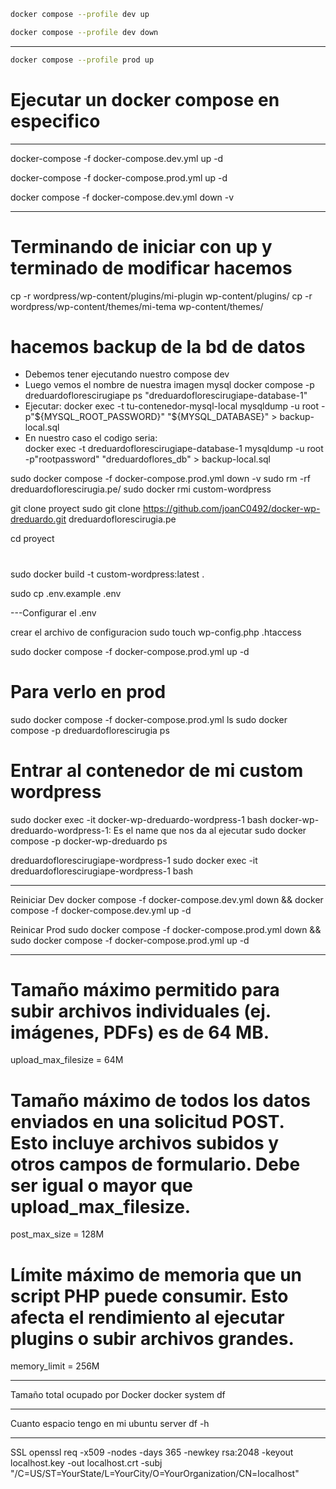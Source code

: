 ```bash
docker compose --profile dev up
```
```bash
docker compose --profile dev down
```
---
```bash
docker compose --profile prod up
```

# Ejecutar un docker compose en especifico
---
docker-compose -f docker-compose.dev.yml up -d

docker-compose -f docker-compose.prod.yml up -d

<!-- Bajar compose -->
docker compose -f docker-compose.dev.yml down -v


--- 
# Terminando de iniciar con up y terminado de modificar hacemos
cp -r wordpress/wp-content/plugins/mi-plugin wp-content/plugins/
cp -r wordpress/wp-content/themes/mi-tema wp-content/themes/

# hacemos backup de la bd de datos
- Debemos tener ejecutando nuestro compose dev
- Luego vemos el nombre de nuestra imagen mysql
  docker compose -p dreduardoflorescirugiape ps
  "dreduardoflorescirugiape-database-1"
- Ejecutar:
docker exec -t tu-contenedor-mysql-local mysqldump -u root -p"${MYSQL_ROOT_PASSWORD}" "${MYSQL_DATABASE}" > backup-local.sql  
- En nuestro caso el codigo seria:  
docker exec -t dreduardoflorescirugiape-database-1 mysqldump -u root -p"rootpassword" "dreduardoflores_db" > backup-local.sql


<!-- # Desde la raíz de tu proyecto (donde está el Dockerfile)
docker build -t custom-wordpress:latest . -->
sudo docker compose -f docker-compose.prod.yml down -v
sudo rm -rf dreduardoflorescirugia.pe/
sudo docker rmi custom-wordpress

<!-- EN SERVER -->
git clone proyect
sudo git clone https://github.com/joanC0492/docker-wp-dreduardo.git dreduardoflorescirugia.pe

cd proyect

# 
sudo docker build -t custom-wordpress:latest .

sudo cp .env.example .env

---Configurar el .env

crear el archivo de configuracion
sudo touch wp-config.php .htaccess

sudo docker compose -f docker-compose.prod.yml up -d

# Para verlo en prod
sudo docker compose -f docker-compose.prod.yml ls
sudo docker compose -p dreduardoflorescirugia ps

# Entrar al contenedor de mi custom wordpress
sudo docker exec -it docker-wp-dreduardo-wordpress-1 bash
docker-wp-dreduardo-wordpress-1: Es el name que nos da al ejecutar 
                                sudo docker compose -p docker-wp-dreduardo ps


dreduardoflorescirugiape-wordpress-1
sudo docker exec -it dreduardoflorescirugiape-wordpress-1 bash


---
Reiniciar Dev
docker compose -f docker-compose.dev.yml down && docker compose -f docker-compose.dev.yml up -d

Reinicar Prod
sudo docker compose -f docker-compose.prod.yml down && sudo docker compose -f docker-compose.prod.yml up -d




---
# Tamaño máximo permitido para subir archivos individuales (ej. imágenes, PDFs) es de 64 MB.
upload_max_filesize = 64M
# Tamaño máximo de todos los datos enviados en una solicitud POST. Esto incluye archivos subidos y otros campos de formulario. Debe ser igual o mayor que upload_max_filesize.
post_max_size = 128M
# Límite máximo de memoria que un script PHP puede consumir. Esto afecta el rendimiento al ejecutar plugins o subir archivos grandes.
memory_limit = 256M


---
Tamaño total ocupado por Docker
docker system df

---
Cuanto espacio tengo en mi ubuntu server
df -h



--- 
SSL
openssl req -x509 -nodes -days 365 -newkey rsa:2048 -keyout localhost.key -out localhost.crt -subj "/C=US/ST=YourState/L=YourCity/O=YourOrganization/CN=localhost"